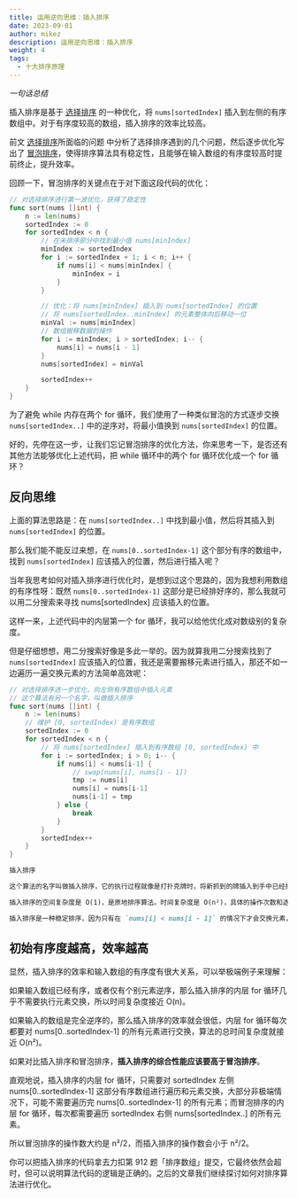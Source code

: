 ```yaml
---
title: 运用逆向思维：插入排序
date: 2023-09-01
author: mikez
description: 运用逆向思维：插入排序
weight: 4
tags:
  - 十大排序原理
---
```


_一句话总结_

插入排序是基于 [选择排序](02-选择排序所面临的问题.md) 的一种优化，将 `nums[sortedIndex]` 插入到左侧的有序数组中。对于有序度较高的数组，插入排序的效率比较高。

前文 [选择排序](02-选择排序所面临的问题.md)所面临的问题 中分析了选择排序遇到的几个问题，然后逐步优化写出了 [冒泡排序](./03-拥有稳定性：冒泡排序.md)，使得排序算法具有稳定性，且能够在输入数组的有序度较高时提前终止，提升效率。

回顾一下，冒泡排序的关键点在于对下面这段代码的优化：

```go
// 对选择排序进行第一波优化，获得了稳定性
func sort(nums []int) {
    n := len(nums)
    sortedIndex := 0
    for sortedIndex < n {
        // 在未排序部分中找到最小值 nums[minIndex]
        minIndex := sortedIndex
        for i := sortedIndex + 1; i < n; i++ {
            if nums[i] < nums[minIndex] {
                minIndex = i
            }
        }

        // 优化：将 nums[minIndex] 插入到 nums[sortedIndex] 的位置
        // 将 nums[sortedIndex..minIndex] 的元素整体向后移动一位
        minVal := nums[minIndex]
        // 数组搬移数据的操作
        for i := minIndex; i > sortedIndex; i-- {
            nums[i] = nums[i - 1]
        }
        nums[sortedIndex] = minVal

        sortedIndex++
    }
}
```

为了避免 while 内存在两个 for 循环，我们使用了一种类似冒泡的方式逐步交换 `nums[sortedIndex..]` 中的逆序对，将最小值换到 `nums[sortedIndex]` 的位置。

好的，先停在这一步，让我们忘记冒泡排序的优化方法，你来思考一下，是否还有其他方法能够优化上述代码，把 while 循环中的两个 for 循环优化成一个 for 循环？

## 反向思维

上面的算法思路是：在 `nums[sortedIndex..]` 中找到最小值，然后将其插入到 `nums[sortedIndex]` 的位置。

那么我们能不能反过来想，在 `nums[0..sortedIndex-1]` 这个部分有序的数组中，找到 `nums[sortedIndex]` 应该插入的位置，然后进行插入呢？

当年我思考如何对插入排序进行优化时，是想到过这个思路的，因为我想利用数组的有序性呀：既然 `nums[0..sortedIndex-1]` 这部分是已经排好序的，那么我就可以用二分搜索来寻找 nums[sortedIndex] 应该插入的位置。

这样一来，上述代码中的内层第一个 for 循环，我可以给他优化成对数级别的复杂度。

但是仔细想想，用二分搜索好像是多此一举的。因为就算我用二分搜索找到了 `nums[sortedIndex]` 应该插入的位置，我还是需要搬移元素进行插入，那还不如一边遍历一遍交换元素的方法简单高效呢：

```go
// 对选择排序进一步优化，向左侧有序数组中插入元素
// 这个算法有另一个名字，叫做插入排序
func sort(nums []int) {
    n := len(nums)
    // 维护 [0, sortedIndex) 是有序数组
    sortedIndex := 0
    for sortedIndex < n {
        // 将 nums[sortedIndex] 插入到有序数组 [0, sortedIndex) 中
        for i := sortedIndex; i > 0; i-- {
            if nums[i] < nums[i-1] {
                // swap(nums[i], nums[i - 1])
                tmp := nums[i]
                nums[i] = nums[i-1]
                nums[i-1] = tmp
            } else {
                break
            }
        }
        sortedIndex++
    }
}
```

```md
插入排序

这个算法的名字叫做插入排序，它的执行过程就像是打扑克牌时，将新抓到的牌插入到手中已经排好序的牌中。

插入排序的空间复杂度是 O(1)，是原地排序算法。时间复杂度是 O(n²)，具体的操作次数和选择排序类似，是一个等差数列求和，大约是 n²/2 次。

插入排序是一种稳定排序，因为只有在 `nums[i] < nums[i - 1]` 的情况下才会交换元素，所以相同元素的相对位置不会发生改变
```

## 初始有序度越高，效率越高

显然，插入排序的效率和输入数组的有序度有很大关系，可以举极端例子来理解：

如果输入数组已经有序，或者仅有个别元素逆序，那么插入排序的内层 for 循环几乎不需要执行元素交换，所以时间复杂度接近 O(n)。

如果输入的数组是完全逆序的，那么插入排序的效率就会很低，内层 for 循环每次都要对 nums[0..sortedIndex-1] 的所有元素进行交换，算法的总时间复杂度就接近 O(n²)。

如果对比插入排序和冒泡排序，**插入排序的综合性能应该要高于冒泡排序**。

直观地说，插入排序的内层 for 循环，只需要对 sortedIndex 左侧 nums[0..sortedIndex-1] 这部分有序数组进行遍历和元素交换，大部分非极端情况下，可能不需要遍历完 nums[0..sortedIndex-1] 的所有元素；而冒泡排序的内层 for 循环，每次都需要遍历 sortedIndex 右侧 nums[sortedIndex..] 的所有元素。

所以冒泡排序的操作数大约是 n²/2，而插入排序的操作数会小于 n²/2。

你可以把插入排序的代码拿去力扣第 912 题「排序数组」提交，它最终依然会超时，但可以说明算法代码的逻辑是正确的。之后的文章我们继续探讨如何对排序算法进行优化。

